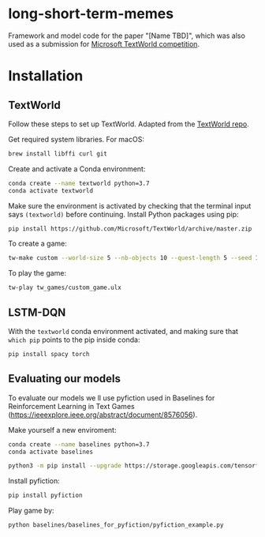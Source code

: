# long-short-term-memes
Framework and model code for the paper "[Name TBD]", which was also used as a submission for [Microsoft TextWorld competition]( https://www.microsoft.com/en-us/research/project/textworld/).

# Installation

## TextWorld

Follow these steps to set up TextWorld. Adapted from the [TextWorld repo](https://github.com/microsoft/textworld).

Get required system libraries. For macOS:

```bash
brew install libffi curl git
```

Create and activate a Conda environment:

```bash
conda create --name textworld python=3.7
conda activate textworld
```

Make sure the environment is activated by checking that the terminal input says `(textworld)` before continuing. Install Python packages using pip:

```bash
pip install https://github.com/Microsoft/TextWorld/archive/master.zip
```

To create a game:

```bash
tw-make custom --world-size 5 --nb-objects 10 --quest-length 5 --seed 1234 --output tw_games/custom_game.ulx
```

To play the game:

```bash
tw-play tw_games/custom_game.ulx
```

## LSTM-DQN

With the `textworld` conda environment activated, and making sure that `which pip` points to the pip inside conda:

```bash
pip install spacy torch
```

## Evaluating our models 

To evaluate our models we ll use pyfiction used in Baselines for Reinforcement Learning in Text Games (https://ieeexplore.ieee.org/abstract/document/8576056). 

Make yourself a new enviroment:

```bash
conda create --name baselines python=3.7
conda activate baselines
```

```bash
python3 -m pip install --upgrade https://storage.googleapis.com/tensorflow/mac/cpu/tensorflow-1.12.0-py3-none-any.whl
```

Install pyfiction:

```bash
pip install pyfiction
```
Play game by:

```bash
python baselines/baselines_for_pyfiction/pyfiction_example.py
```


